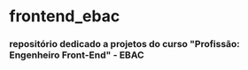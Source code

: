 ﻿# frontend_ebac
### repositório dedicado a projetos do curso "Profissão: Engenheiro Front-End" - EBAC
